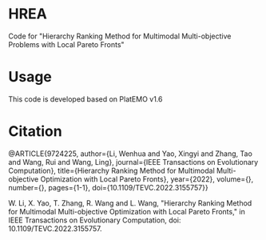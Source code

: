 # HREA
Code for "Hierarchy Ranking Method for Multimodal Multi-objective Problems with Local Pareto Fronts"

# Usage
This code is developed based on PlatEMO v1.6

# Citation
@ARTICLE{9724225,  author={Li, Wenhua and Yao, Xingyi and Zhang, Tao and Wang, Rui and Wang, Ling},  journal={IEEE Transactions on Evolutionary Computation},   title={Hierarchy Ranking Method for Multimodal Multi-objective Optimization with Local Pareto Fronts},   year={2022},  volume={},  number={},  pages={1-1},  doi={10.1109/TEVC.2022.3155757}}

W. Li, X. Yao, T. Zhang, R. Wang and L. Wang, "Hierarchy Ranking Method for Multimodal Multi-objective Optimization with Local Pareto Fronts," in IEEE Transactions on Evolutionary Computation, doi: 10.1109/TEVC.2022.3155757.